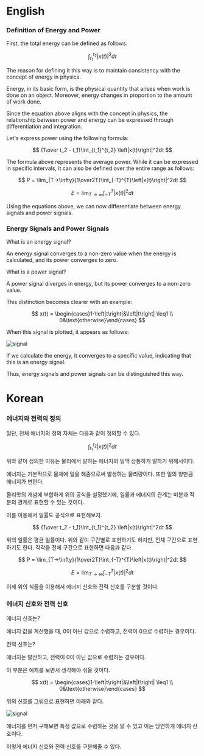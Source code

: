 # English

### Definition of Energy and Power

First, the total energy can be defined as follows:

$$
\int_{t_1}^{t_2} \left|x(t)\right|^2 dt 
$$

The reason for defining it this way is to maintain consistency with the concept of energy in physics.

Energy, in its basic form, is the physical quantity that arises when work is done on an object. Moreover, energy changes in proportion to the amount of work done.

Since the equation above aligns with the concept in physics, the relationship between power and energy can be expressed through differentiation and integration.

Let's express power using the following formula:

$$
{1\over t_2 - t_1}\int_{t_1}^{t_2} \left|x(t)\right|^2dt
$$

The formula above represents the average power. While it can be expressed in specific intervals, it can also be defined over the entire range as follows:

$$
P = \lim_{T→\infty}{1\over2T}\int_{-T}^{T}\left|x(t)\right|^2dt
$$

$$
E = \lim_{T→\infty}\int_{-T}^{T}\left|x(t)\right|^2dt
$$

Using the equations above, we can now differentiate between energy signals and power signals.

### Energy Signals and Power Signals

What is an energy signal?

An energy signal converges to a non-zero value when the energy is calculated, and its power converges to zero.

What is a power signal?

A power signal diverges in energy, but its power converges to a non-zero value.

This distinction becomes clearer with an example:

$$
x(t) = \begin{cases}1-\left|t\right|&\left|t\right| \leq1 \\ 0&\text{otherwise}\end{cases}
$$

When this signal is plotted, it appears as follows:

![signal](https://i.imgur.com/pWx2vgP.png)

If we calculate the energy, it converges to a specific value, indicating that this is an energy signal.

Thus, energy signals and power signals can be distinguished this way.

# Korean

### 에너지와 전력의 정의

일단, 전체 에너지의 정의 자체는 다음과 같이 정의할 수 있다. 

$$
\int_{t_1}^{t_2} \left|x(t)\right|^2 dt 
$$

위와 같이 정의한 이유는 물리에서 말하는 에너지와 일맥 상통하게 말하기 위해서이다. 

에너지는 기본적으로 물체에 일을 해줌으로써 발생하는 물리량이다. 또한 일의 양만큼 에너지가 변한다. 

물리학의 개념에 부합하게 위의 공식을 설정했기에, 일률과 에너지의 관계는 미분과 적분의 관계로 표현할 수 있는 것이다.  

이를 이용해서 일률도 공식으로 표현해보자. 

$$
{1\over t_2 - t_1}\int_{t_1}^{t_2} \left|x(t)\right|^2dt
$$

위의 일률은 평균 일률이다. 위와 같이 구간별로 표현하기도 하지만, 전체 구간으로 표현하기도 한다. 각각을 전체 구간으로 표현하면 다음과 같다. 

$$
P = \lim_{T→\infty}{1\over2T}\int_{-T}^{T}\left|x(t)\right|^2dt
$$

$$
E = \lim_{T→\infty}\int_{-T}^{T}\left|x(t)\right|^2dt
$$

이제 위의 식들을 이용해서 에너지 신호와 전력 신호를 구분할 것이다. 

### 에너지 신호와 전력 신호

에너지 신호는?

에너지 값을 계산했을 때, 0이 아닌 값으로 수렴하고, 전력이 0으로 수렴하는 경우이다. 

전력 신호는?

에너지는 발산하고, 전력이 0이 아닌 값으로 수렴하는 경우이다. 

이 부분은 예제를 보면서 생각해야 쉬울 것이다. 

$$
x(t) = \begin{cases}1-\left|t\right|&\left|t\right| \leq1 \\ 0&\text{otherwise}\end{cases}
$$

위의 신호를 그림으로 표현하면 아래와 같다. 

![signal](https://i.imgur.com/pWx2vgP.png)

에너지를 먼저 구해보면 특정 값으로 수렴하는 것을 알 수 있고 이는 당연하게 에너지 신호이다. 

이렇게 에너지 신호와 전력 신호를 구분해줄 수 있다.

